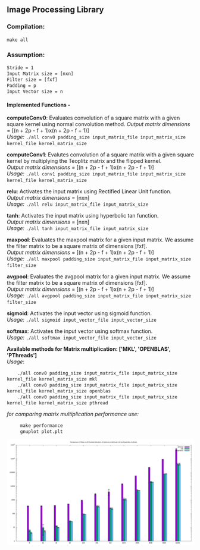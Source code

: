 ## Image Processing Library
### Compilation:
	make all

### Assumption:
	Stride = 1
	Input Matrix size = [nxn]
	Filter size = [fxf]
	Padding = p
	Input Vector size = n

#### Implemented Functions - 
**computeConv0**: Evaluates convolution of a square matrix with a given square kernel using normal convolution method.
*Output matrix dimensions* = [(n + 2p - f + 1)x(n + 2p - f + 1)]  
*Usage:*	`./all conv0 padding_size input_matrix_file input_matrix_size kernel_file kernel_matrix_size`

**computeConv1**: Evalutes convolution of a square matrix with a given square kernel by multiplying the Teoplitz matrix and the flipped kernel.  
*Output matrix dimensions* = [(n + 2p - f + 1)x(n + 2p - f + 1)]  
*Usage:*	`./all conv1 padding_size input_matrix_file input_matrix_size kernel_file kernel_matrix_size`

**relu**: Activates the input matrix using Rectified Linear Unit function.  
*Output matrix dimensions* = [nxn]  
*Usage:*
	`./all relu input_matrix_file input_matrix_size`

**tanh**: Activates the input matrix using hyperbolic tan function.  
*Output matrix dimensions* = [nxn]  
*Usage:*
	`./all tanh input_matrix_file input_matrix_size`

**maxpool**: Evaluates the maxpool matrix for a given input matrix. We assume the filter matrix to be a square matrix of dimensions [fxf].  
*Output matrix dimensions* = [(n + 2p - f + 1)x(n + 2p - f + 1)]  
*Usage:* 
	`./all maxpool padding_size input_matrix_file input_matrix_size filter_size`

**avgpool**: Evaluates the avgpool matrix for a given input matrix. We assume the filter matrix to be a square matrix of dimensions [fxf].  
*Output matrix dimensions* = [(n + 2p - f + 1)x(n + 2p - f + 1)]  
*Usage:*
	`./all avgpool padding_size input_matrix_file input_matrix_size filter_size`

**sigmoid**: Activates the input vector using sigmoid function.  
*Usage:*
	`./all sigmoid input_vector_file input_vector_size`

**softmax**: Activates the input vector using softmax function.  
*Usage:*
	`./all softmax input_vector_file input_vector_size`

**Available methods for Matrix multiplication: ['MKL', 'OPENBLAS', 'PThreads']**  
*Usage*:
```
	./all conv0 padding_size input_matrix_file input_matrix_size kernel_file kernel_matrix_size mkl
	./all conv0 padding_size input_matrix_file input_matrix_size kernel_file kernel_matrix_size openblas
	./all conv0 padding_size input_matrix_file input_matrix_size kernel_file kernel_matrix_size pthread
```
*for comparing matrix multiplication performance use:*
```
	 make performance
	 gnuplot plot.plt
```

![Latency Comparison plot](time_comparison.png)

